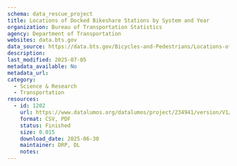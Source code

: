 ```yaml
---
schema: data_rescue_project 
title: Locations of Docked Bikeshare Stations by System and Year
organization: Bureau of Transportation Statistics
agency: Department of Transportation
websites: data.bts.gov
data_source: https://data.bts.gov/Bicycles-and-Pedestrians/Locations-of-Docked-Bikeshare-Stations-by-System-a/7m5x-ubud/about_data
description: 
last_modified: 2025-07-05
metadata_available: No
metadata_url: 
category:
  - Science & Research 
  - Transportation 
resources:
  - id: 1202
    url: https://www.datalumos.org/datalumos/project/234941/version/V1/view
    format: CSV, PDF
    status: Finished
    size: 0.015
    download_date: 2025-06-30
    maintainer: DRP, DL
    notes: 
---
```

